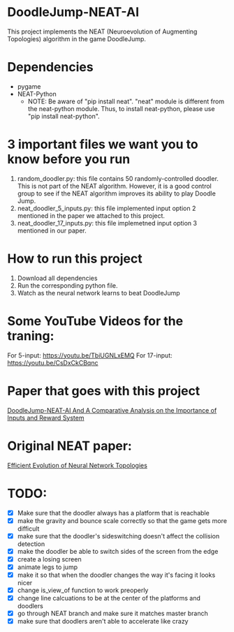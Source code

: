 # DoodleJump-NEAT-AI
This project implements the NEAT (Neuroevolution of Augmenting Topologies) algorithm in the game DoodleJump.

# Dependencies
- pygame
- NEAT-Python
    - NOTE: Be aware of "pip install neat". "neat" module is different from the neat-python module. Thus, to install neat-python, please use "pip install neat-python".

# 3 important files we want you to know before you run
1. random_doodler.py: this file contains 50 randomly-controlled doodler. This is not part of the NEAT algorithm. However, it is a good control group to see if the NEAT algorithm improves its ability to play Doodle Jump.
2. neat_doodler_5_inputs.py: this file implemented input option 2 mentioned in the paper we attached to this project.
3. neat_doodler_17_inputs.py: this file implemetned input option 3 mentioned in our paper.

# How to run this project
1. Download all dependencies
2. Run the corresponding python file.
3. Watch as the neural network learns to beat DoodleJump

# Some YouTube Videos for the traning:
For 5-input: https://youtu.be/TbiUGNLxEMQ
For 17-input: https://youtu.be/CsDxCkCBqnc

# Paper that goes with this project
[DoodleJump-NEAT-AI And A Comparative Analysis on the Importance of Inputs and Reward System](https://docs.google.com/document/d/1TV9vBYJhPeZkpovewtvGCP9XhaJxFoFu_eLgzjcz0Vw/edit?usp=sharing)

# Original NEAT paper:
[Efficient Evolution of Neural Network Topologies](https://nn.cs.utexas.edu/downloads/papers/stanley.cec02.pdf)

# TODO:

- [x] Make sure that the doodler always has a platform that is reachable
- [x] make the gravity and bounce scale correctly so that the game gets more difficult
- [x] make sure that the doodler's sideswitching doesn't affect the collision detection
- [x] make the doodler be able to switch sides of the screen from the edge
- [x] create a losing screen
- [x] animate legs to jump
- [x] make it so that when the doodler changes the way it's facing it looks nicer
- [x] change is_view_of function to work preoperly
- [x] change line calcuations to be at the center of the platforms and doodlers
- [x] go through NEAT branch and make sure it matches master branch
- [x] make sure that doodlers aren't able to accelerate like crazy